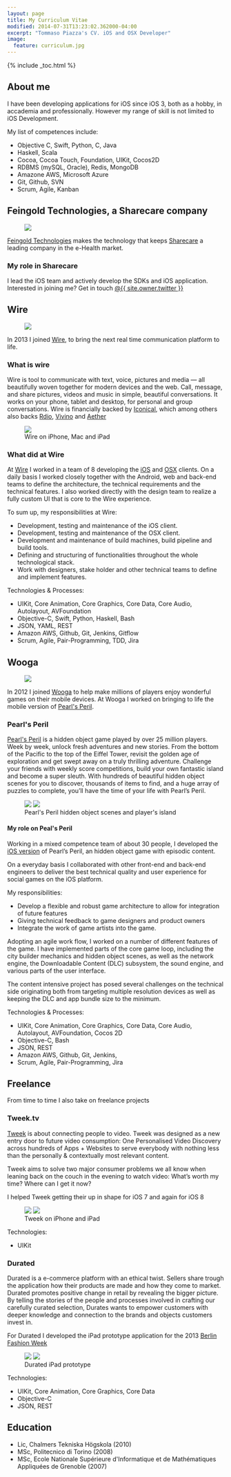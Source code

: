 ```yaml
---
layout: page
title: My Curriculum Vitae
modified: 2014-07-31T13:23:02.362000-04:00
excerpt: "Tommaso Piazza's CV. iOS and OSX Developer"
image:
  feature: curriculum.jpg
---
```


{% include _toc.html %}

## About me

I have been developing applications for iOS since iOS 3, both as a hobby, in accademia and professionally. However my range of skill is not
limited to iOS Development.

My list of competences include:

* Objective C, Swift, Python, C, Java
* Haskell, Scala
* Cocoa, Cocoa Touch, Foundation, UIKit, Cocos2D
* RDBMS (mySQL, Oracle), Redis, MongoDB
* Amazone AWS, Microsoft Azure
* Git, Github, SVN
* Scrum, Agile, Kanban

## Feingold Technologies, a Sharecare company

<figure>
    <a href="https://sharecare.com"><img src="/images/sharecare/sharecare-logo.png"></a>
</figure>


[Feingold Technologies](http://www.feingoldtech.net/en/) makes the technology that keeps 
[Sharecare](https://www.sharecare.com/) a leading company in the e-Health market.

### My role in Sharecare
I lead the iOS team and actively develop the SDKs and iOS application.
Interested in joining me? Get in touch [@{{ site.owner.twitter }}](https://twitter.com/tmpz)

## Wire

<figure>
    <a href="https://wire.com"><img src="/images/wire/wire-logo.jpg"></a>
</figure>

In 2013 I joined [Wire](http://wire.com), to bring the next real time communication platform to life.

### What is wire

 Wire is tool to communicate with text, voice, pictures and media — all beautifully woven together for modern devices and the web. Call, message, and share pictures, videos and music in simple, beautiful conversations. It works on your phone, tablet and desktop, for personal and group conversations. Wire is financially backed by [Iconical](https://iconical.com/), which among others also backs [Rdio](https://rdio.com), [Vivino](https://vivino.com) and [Aether](https://www.aether.com/)

<figure>
    <a href="/images/wire/wire-clients.jpg"><img src="/images/wire/wire-clients.jpg"></a>
    <figcaption>Wire on iPhone, Mac and iPad</figcaption>
</figure>

### What did at Wire

At [Wire](http://wire.com) I worked in a team of 8 developing the [iOS](https://itunes.apple.com/us/app/wire/id930944768?mt=8) and [OSX](https://itunes.apple.com/us/app/wire/id931134707?mt=12) clients. On a daily basis I worked closely together with the Android, web and back-end teams to define the architecture, the technical requirements and the technical features. I also worked directly with the design team to realize a fully custom UI that is core to the Wire experience.  

To sum up, my responsibilities at Wire:

* Development, testing and maintenance of the iOS client.
* Development, testing and maintenance of the OSX client.
* Development and maintenance of build machines, build pipeline and build tools.
* Defining and structuring of functionalities throughout the whole technological stack. 
* Work with designers, stake holder and other technical teams to define and implement features.

Technologies & Processes:

* UIKit, Core Animation, Core Graphics, Core Data, Core Audio, Autolayout, AVFoundation
* Objective-C, Swift, Python, Haskell, Bash 
* JSON, YAML, REST
* Amazon AWS, Github, Git, Jenkins, Gitflow
* Scrum, Agile, Pair-Programming, TDD, Jira 



## Wooga

<figure>
    <a href="https://wooga.com"><img src="/images/wooga/wooga-logo.png"></a>
</figure>

In 2012 I joined [Wooga](https://wooga.com) to help make millions of players enjoy wonderful games on their mobile devices. At Wooga I worked on bringing to life the mobile version of [Pearl's Peril](http://www.wooga.com/games/pearlsperil/).

### Pearl's Peril

[Pearl's Peril](http://www.wooga.com/games/pearlsperil/) is a hidden object game played by over 25 million players. Week by week, unlock fresh adventures and new stories. From the bottom of the Pacific to the top of the Eiffel Tower, revisit the golden age of exploration and get swept away on a truly thrilling adventure. 
Challenge your friends with weekly score competitions, build your own fantastic island and become a super sleuth. With hundreds of beautiful hidden object scenes for you to discover, thousands of items to find, and a huge array of puzzles to complete, you’ll have the time of your life with Pearl’s Peril. 

<figure class="half">
    <img src="/images/wooga/wooga-pp-1.jpeg"></a>
    <img src="/images/wooga/wooga-pp-2.jpeg"></a>
    <figcaption>Pearl's Peril hidden object scenes and player's island</figcaption>
</figure>

#### My role on Peal's Peril
Working in a mixed competence team of about 30 people, I developed the [iOS version](https://itunes.apple.com/en/app/pearls-peril/id594802437?mt=8) of Pearl’s Peril, an hidden object game with episodic content.   

On a everyday basis I collaborated with other front-end and back-end engineers to deliver the best technical quality and user experience for social games on the iOS platform. 

My responsibilities:

* Develop a flexible and robust game architecture to allow for integration of future features
* Giving technical feedback to game designers and product owners
* Integrate the work of game artists into the game.

Adopting an agile work flow, I worked on a number of different features of the game. I have implemented parts of the core game loop, including the city builder mechanics and hidden object scenes, as well as the network engine, the Downloadable Content (DLC) subsystem, the sound engine, and various parts of the user interface. 

The content intensive project has posed several challenges on the technical side originating both from targeting multiple resolution devices as well as keeping the DLC and app bundle size to the minimum.


Technologies & Processes:

* UIKit, Core Animation, Core Graphics, Core Data, Core Audio, Autolayout, AVFoundation, Cocos 2D
* Objective-C, Bash 
* JSON, REST
* Amazon AWS, Github, Git, Jenkins,
* Scrum, Agile, Pair-Programming, Jira 



## Freelance

From time to time I also take on freelance projects

### Tweek.tv
[Tweek](http://www.tweek.tv) is about connecting people to video. Tweek was designed as a new entry door to future video consumption: One Personalised Video Discovery across hundreds of Apps + Websites to serve everybody with nothing less than the personally & contextually most relevant content.

Tweek aims to solve two major consumer problems we all know when leaning back on the couch in the evening to watch video: What’s worth my time? Where can I get it now?

I helped Tweek getting their up in shape for iOS 7 and again for iOS 8

<figure class="half">
    <a href="/images/tweek/tweek-iphone.jpg"><img src="/images/tweek/tweek-iphone.jpg"></a>
    <a href="/images/tweek/tweek-ipad.jpg"><img src="/images/tweek/tweek-ipad.jpg"></a>
    <figcaption>Tweek on iPhone and iPad</figcaption>
</figure>

Technologies:

* UIKit

### Durated

Durated is a e-commerce platform with an ethical twist. Sellers share trough the application how their products are made and how they come to market. Durated promotes positive change in retail by revealing the bigger picture. By telling the stories of the people and processes involved in crafting our carefully curated selection, Durates wants to empower customers with deeper knowledge and connection to the brands and objects customers invest in.

For Durated I developed the iPad prototype application for the 2013 [Berlin Fashion Week](http://www.fashion-week-berlin.com/en.html) 

<figure class="half">
    <img src="/images/durated/durated-proto-1.jpg">
    <img src="/images/durated/durated-proto-2.jpg">
    <figcaption>Durated iPad prototype</figcaption>
</figure>

Technologies:

* UIKit, Core Animation, Core Graphics, Core Data
* Objective-C 
* JSON, REST


## Education
* Lic, Chalmers Tekniska Högskola (2010)
* MSc, Politecnico di Torino (2008)
* MSc, Ecole Nationale Supérieure d'Informatique et de Mathématiques Appliquées de Grenoble (2007)
